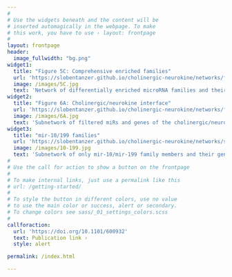 ```yaml
---
#
# Use the widgets beneath and the content will be
# inserted automagically in the webpage. To make
# this work, you have to use › layout: frontpage
#
layout: frontpage
header:
  image_fullwidth: "bg.png"
widget1:
  title: "Figure 5C: Comprehensive enriched families"
  url: 'https://slobentanzer.github.io/cholinergic-neurokine/networks/fig5/fig5_by_cell/index.html'
  image: /images/5C.jpg
  text: 'Network of differentially enriched microRNA families and their 12495 targeted genes in neurokine-mediated cholinergic differentiation of male and female neuronal cells'
widget2:
  title: "Figure 6A: Cholinergic/neurokine interface"
  url: 'https://slobentanzer.github.io/cholinergic-neurokine/networks/fig6/fig6_by_cell/index.html'
  image: /images/6A.jpg
  text: 'Subnetwork of filtered miRs and genes of the cholinergic/neurokine interface'
widget3:
  title: "mir-10/199 families"
  url: 'https://slobentanzer.github.io/cholinergic-neurokine/networks/single/mir10-mir199/index.html'
  image: /images/10-199.jpg
  text: 'Subnetwork of only mir-10/mir-199 family members and their gene targets'
#
# Use the call for action to show a button on the frontpage
#
# To make internal links, just use a permalink like this
# url: /getting-started/
#
# To style the button in different colors, use no value
# to use the main color or success, alert or secondary.
# To change colors see sass/_01_settings_colors.scss
#
callforaction:
  url: 'https://doi.org/10.1101/600932'
  text: Publication link ›
  style: alert

permalink: /index.html

---
```

<!-- <div id="videoModal" class="reveal-modal large" data-reveal="">
  <div class="flex-video widescreen vimeo" style="display: block;">
    <iframe width="1280" height="720" src="https://www.youtube.com/embed/3b5zCFSmVvU" frameborder="0" allowfullscreen></iframe>
  </div>
  <a class="close-reveal-modal">&#215;</a>
</div> -->
